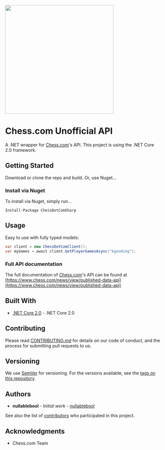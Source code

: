 ﻿<img src="https://upload.wikimedia.org/wikipedia/en/7/75/Chess.com_logo_%28new%29.png" width="350" />

# Chess.com Unofficial API

A .NET wrapper for [Chess.com](https://chess.com)'s API. This project is using the .NET Core 2.0 framework.

## Getting Started
Download or clone the repo and build. Or, use Nuget...

### Install via Nuget

To install via Nuget, simply run...

```
Install-Package ChessDotComSharp
```

## Usage

Easy to use with fully typed models:

```cs
var client = new ChessDotComClient();
var myGames = await client.GetPlayerGamesAsync("kgooding");
```

### Full API documentation

The full documentation of [Chess.com](https://chess.com)'s API can be found at [https://www.chess.com/news/view/published-data-api](https://www.chess.com/news/view/published-data-api)

## Built With

* [.NET Core 2.0](https://github.com/dotnet/core/) - .NET Core 2.0

## Contributing

Please read [CONTRIBUTING.md](https://gist.github.com/PurpleBooth/b24679402957c63ec426) for details on our code of conduct, and the process for submitting pull requests to us.

## Versioning

We use [SemVer](http://semver.org/) for versioning. For the versions available, see the [tags on this repository](https://github.com/nullablebool/ChessDotComSharp/tags). 

## Authors

* **nullablebool** - *Initial work* - [nullablebool](https://github.com/nullablebool)

See also the list of [contributors](https://github.com/nullablebool/ChessDotComSharp/contributors) who participated in this project.

## Acknowledgments

* Chess.com Team